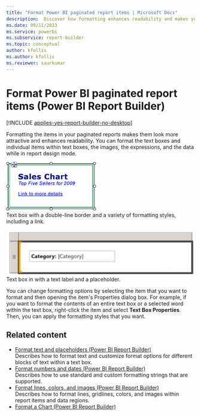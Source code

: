 ```yaml
---
title: "Format Power BI paginated report items | Microsoft Docs"
description:  Discover how formatting enhances readability and makes your Power BI paginated reports more attractive in Power BI Report Builder.
ms.date: 09/11/2023
ms.service: powerbi
ms.subservice: report-builder
ms.topic: conceptual
author: kfollis
ms.author: kfollis
ms.reviewer: saurkumar
---
```

# Format Power BI paginated report items (Power BI Report Builder)

[!INCLUDE [applies-yes-report-builder-no-desktop](../../includes/applies-yes-report-builder-no-desktop.md)]

  Formatting the items in your paginated reports makes them look more attractive and enhances readability. You can format the text boxes and individual items within text boxes, the images, the expressions, and the data while in report design mode.  
  
 ![Screenshot showing Mixed Format Text.](../report-design/media/mixed-format-text.gif "Screenshot showing Mixed Format Text")  
  Text box with a double-line border and a variety of formatting styles, including a link.  
  
 ![Screenshot showing text label placeholder.](../report-design/media/text-label-placeholder.png "Screenshot showing text label placeholder")  
 Text box in with a text label and a placeholder.  
  
 You can change formatting options by selecting the item that you want to format and then opening the item's Properties dialog box. For example, if you want to format the contents of an entire text box or a selected word within the text box, right-click the item and select **Text Box Properties**. Then, you can apply the formatting styles that you want.  

## Related content

- [Format text and placeholders (Power BI Report Builder)](../../paginated-reports/report-design/format-text-placeholders-report-builder.md)  
 Describes how to format text and customize format options for different blocks of text within a text box.  
- [Format numbers and dates (Power BI Report Builder)](../../paginated-reports/report-design/format-numbers-dates-report-builder-service.md)    
 Describes how to use standard and custom formatting strings that are supported.
- [Format lines, colors, and images (Power BI Report Builder)](../../paginated-reports/report-design/format-lines-colors-images-report-builder-service.md)  
 Describes how to format lines, gridlines, colors, and images within report items and data regions.  
- [Format a Chart (Power BI Report Builder)](../../paginated-reports/report-design/visualizations/formatting-chart-report-builder.md)  
  
  
